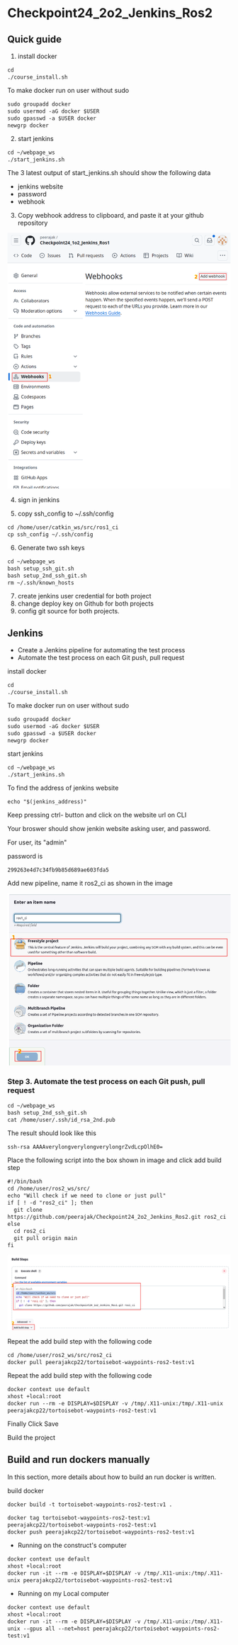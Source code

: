 # Checkpoint24_2o2_Jenkins_Ros2

## Quick guide

1. install docker

```
cd 
./course_install.sh
```
To make docker run on user without sudo

```
sudo groupadd docker
sudo usermod -aG docker $USER
sudo gpasswd -a $USER docker
newgrp docker
```

2. start jenkins

```
cd ~/webpage_ws
./start_jenkins.sh
```

The 3 latest output of start_jenkins.sh should show the following data
- jenkins website
- password
- webhook

3. Copy webhook address to clipboard, and paste it at your github repository

![alt text](Jenkins_website_79_04.png)


4. sign in jenkins

5. copy ssh_config to ~/.ssh/config

```
cd /home/user/catkin_ws/src/ros1_ci
cp ssh_config ~/.ssh/config
```

6. Generate two ssh keys

```
cd ~/webpage_ws
bash setup_ssh_git.sh
bash setup_2nd_ssh_git.sh
rm ~/.ssh/known_hosts
```

7. create jenkins user credential for both project
8. change deploy key on Github for both projects
9. config git source for both projects.


## Jenkins
- Create a Jenkins pipeline for automating the test process
- Automate the test process on each Git push, pull request

install docker

```
cd 
./course_install.sh
```
To make docker run on user without sudo

```
sudo groupadd docker
sudo usermod -aG docker $USER
sudo gpasswd -a $USER docker
newgrp docker
```

start jenkins

```
cd ~/webpage_ws
./start_jenkins.sh
```

To find the address of jenkins website

```
echo "$(jenkins_address)"
```

Keep pressing ctrl- button and click on the website url on CLI

Your broswer should show jenkin website asking user, and password.

For user, its "admin"

password is

```
299263e4d7c34fb9b85d689ae603fda5
```

Add new pipeline, name it ros2_ci as shown in the image

![alt text](Jenkins_website_a1_00.png)

### Step 3. Automate the test process on each Git push, pull request

```
cd ~/webpage_ws
bash setup_2nd_ssh_git.sh
cat /home/user/.ssh/id_rsa_2nd.pub
```

The result should look like this

```
ssh-rsa AAAAverylongverylongverylongrZvdLcpOlhE0=
```

Place the following script into the box shown in image and click add build step

```
#!/bin/bash
cd /home/user/ros2_ws/src/
echo "Will check if we need to clone or just pull"
if [ ! -d "ros2_ci" ]; then
  git clone https://github.com/peerajak/Checkpoint24_2o2_Jenkins_Ros2.git ros2_ci
else
  cd ros2_ci
  git pull origin main
fi
```
![alt text](Jenkins_website_a5_00.png)

Repeat the add build step with the following code

```
cd /home/user/ros2_ws/src/ros2_ci
docker pull peerajakcp22/tortoisebot-waypoints-ros2-test:v1
```

Repeat the add build step with the following code

```
docker context use default
xhost +local:root
docker run --rm -e DISPLAY=$DISPLAY -v /tmp/.X11-unix:/tmp/.X11-unix peerajakcp22/tortoisebot-waypoints-ros2-test:v1
```

Finally Click Save

Build the project


## Build and run dockers manually

In this section, more details about how to build an run docker is written.

build docker 

```
docker build -t tortoisebot-waypoints-ros2-test:v1 .
```
```
docker tag tortoisebot-waypoints-ros2-test:v1 peerajakcp22/tortoisebot-waypoints-ros2-test:v1
docker push peerajakcp22/tortoisebot-waypoints-ros2-test:v1
```

- Running on the construct's computer

```
docker context use default
xhost +local:root
docker run -it --rm -e DISPLAY=$DISPLAY -v /tmp/.X11-unix:/tmp/.X11-unix peerajakcp22/tortoisebot-waypoints-ros2-test:v1 
```
- Running on my Local computer

```
docker context use default
xhost +local:root
docker run -it --rm -e DISPLAY=$DISPLAY -v /tmp/.X11-unix:/tmp/.X11-unix --gpus all --net=host peerajakcp22/tortoisebot-waypoints-ros2-test:v1 
```

